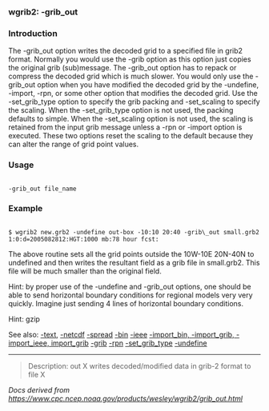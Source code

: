 
### wgrib2: -grib\_out



### Introduction



The -grib\_out option writes the decoded grid to a 
specified file in grib2 format. Normally you would use the 
-grib option as this option just copies the original grib (sub)message.
The -grib\_out option has to repack or compress the decoded grid which
is much slower.
You would only use the 
-grib\_out option when you have modified
the decoded grid by 
the -undefine, -import,
-rpn, or some other option that modifies the
decoded grid.
Use the -set\_grib\_type option 
to specify the grib packing and -set\_scaling to specify the scaling.
When the -set\_grib\_type option is not used, the packing defaults
to simple.
When the -set\_scaling option is not used, the scaling is retained
from the input grib message unless a -rpn or -import
option is executed. These two options reset the scaling to the default because they
can alter the range of grid point values. 


### Usage




```

-grib_out file_name

```

### Example




```

$ wgrib2 new.grb2 -undefine out-box -10:10 20:40 -grib\_out small.grb2
1:0:d=2005082812:HGT:1000 mb:78 hour fcst:

```


The above routine sets all the grid points outside the 10W-10E 20N-40N to
undefined and then writes the resultant field as a grib file
in small.grb2. This file will be much smaller than the original field.


Hint: by proper use of the -undefine and -grib\_out options, one
should be able to send horizontal boundary conditions for
regional models very very quickly. Imagine just sending
4 lines of horizontal boundary conditions.

 Hint: gzip

See also: [-text](./text.html), 
[-netcdf](./netcdf.html)
[-spread](./spread.html)
[-bin](./bin.html)
[-ieee](./ieee.html)
[-import\_bin, -import\_grib, -import\_ieee, import\_grib](./import_bin.html)
[-grib](./grib.html)
[-rpn](./rpn.html)
[-set\_grib\_type](./set_grib_type.html)
[-undefine](./undefine.html)














----

>Description: out   X      writes decoded/modified data in grib-2 format to file X

_Docs derived from <https://www.cpc.ncep.noaa.gov/products/wesley/wgrib2/grib_out.html>_